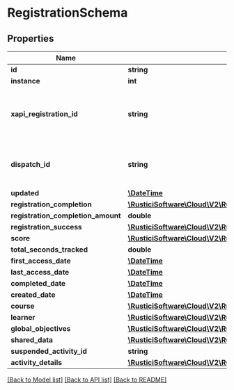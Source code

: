# RegistrationSchema

## Properties
Name | Type | Description | Notes
------------ | ------------- | ------------- | -------------
**id** | **string** |  | [optional] 
**instance** | **int** |  | [optional] 
**xapi_registration_id** | **string** | xAPI registration id associated with this registration | [optional] 
**dispatch_id** | **string** | Dispatch ID for this registration, if applicable | [optional] 
**updated** | [**\DateTime**](\DateTime.md) |  | [optional] 
**registration_completion** | [**\RusticiSoftware\Cloud\V2\RusticiSoftware\Cloud\V2\Model\RegistrationCompletion**](RegistrationCompletion.md) |  | [optional] 
**registration_completion_amount** | **double** |  | [optional] 
**registration_success** | [**\RusticiSoftware\Cloud\V2\RusticiSoftware\Cloud\V2\Model\RegistrationSuccess**](RegistrationSuccess.md) |  | [optional] 
**score** | [**\RusticiSoftware\Cloud\V2\RusticiSoftware\Cloud\V2\Model\ScoreSchema**](ScoreSchema.md) |  | [optional] 
**total_seconds_tracked** | **double** |  | [optional] 
**first_access_date** | [**\DateTime**](\DateTime.md) |  | [optional] 
**last_access_date** | [**\DateTime**](\DateTime.md) |  | [optional] 
**completed_date** | [**\DateTime**](\DateTime.md) |  | [optional] 
**created_date** | [**\DateTime**](\DateTime.md) |  | [optional] 
**course** | [**\RusticiSoftware\Cloud\V2\RusticiSoftware\Cloud\V2\Model\CourseReferenceSchema**](CourseReferenceSchema.md) |  | [optional] 
**learner** | [**\RusticiSoftware\Cloud\V2\RusticiSoftware\Cloud\V2\Model\LearnerSchema**](LearnerSchema.md) |  | [optional] 
**global_objectives** | [**\RusticiSoftware\Cloud\V2\RusticiSoftware\Cloud\V2\Model\ObjectiveSchema[]**](ObjectiveSchema.md) |  | [optional] 
**shared_data** | [**\RusticiSoftware\Cloud\V2\RusticiSoftware\Cloud\V2\Model\SharedDataEntrySchema[]**](SharedDataEntrySchema.md) |  | [optional] 
**suspended_activity_id** | **string** |  | [optional] 
**activity_details** | [**\RusticiSoftware\Cloud\V2\RusticiSoftware\Cloud\V2\Model\ActivityResultSchema**](ActivityResultSchema.md) |  | [optional] 

[[Back to Model list]](../README.md#documentation-for-models) [[Back to API list]](../README.md#documentation-for-api-endpoints) [[Back to README]](../README.md)


